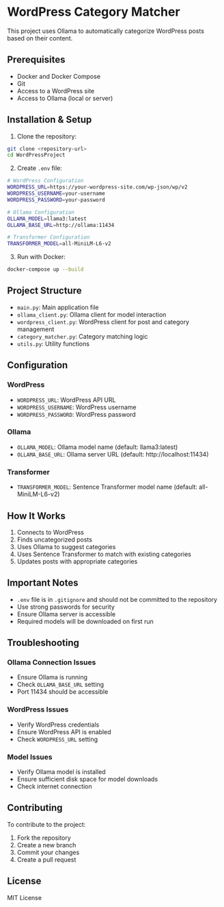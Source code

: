 # WordPress Category Matcher

This project uses Ollama to automatically categorize WordPress posts based on their content.

## Prerequisites

- Docker and Docker Compose
- Git
- Access to a WordPress site
- Access to Ollama (local or server)

## Installation & Setup

1. Clone the repository:
```bash
git clone <repository-url>
cd WordPressProject
```

2. Create `.env` file:
```bash
# WordPress Configuration
WORDPRESS_URL=https://your-wordpress-site.com/wp-json/wp/v2
WORDPRESS_USERNAME=your-username
WORDPRESS_PASSWORD=your-password

# Ollama Configuration
OLLAMA_MODEL=llama3:latest
OLLAMA_BASE_URL=http://ollama:11434

# Transformer Configuration
TRANSFORMER_MODEL=all-MiniLM-L6-v2
```

3. Run with Docker:
```bash
docker-compose up --build
```

## Project Structure

- `main.py`: Main application file
- `ollama_client.py`: Ollama client for model interaction
- `wordpress_client.py`: WordPress client for post and category management
- `category_matcher.py`: Category matching logic
- `utils.py`: Utility functions

## Configuration

### WordPress
- `WORDPRESS_URL`: WordPress API URL
- `WORDPRESS_USERNAME`: WordPress username
- `WORDPRESS_PASSWORD`: WordPress password

### Ollama
- `OLLAMA_MODEL`: Ollama model name (default: llama3:latest)
- `OLLAMA_BASE_URL`: Ollama server URL (default: http://localhost:11434)

### Transformer
- `TRANSFORMER_MODEL`: Sentence Transformer model name (default: all-MiniLM-L6-v2)

## How It Works

1. Connects to WordPress
2. Finds uncategorized posts
3. Uses Ollama to suggest categories
4. Uses Sentence Transformer to match with existing categories
5. Updates posts with appropriate categories

## Important Notes

- `.env` file is in `.gitignore` and should not be committed to the repository
- Use strong passwords for security
- Ensure Ollama server is accessible
- Required models will be downloaded on first run

## Troubleshooting

### Ollama Connection Issues
- Ensure Ollama is running
- Check `OLLAMA_BASE_URL` setting
- Port 11434 should be accessible

### WordPress Issues
- Verify WordPress credentials
- Ensure WordPress API is enabled
- Check `WORDPRESS_URL` setting

### Model Issues
- Verify Ollama model is installed
- Ensure sufficient disk space for model downloads
- Check internet connection

## Contributing

To contribute to the project:
1. Fork the repository
2. Create a new branch
3. Commit your changes
4. Create a pull request

## License

MIT License 